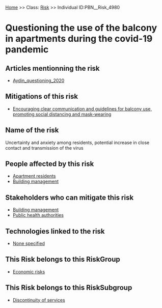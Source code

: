 [Home](https://github.com/mm80843/T3.5/blob/pages/index.md) >> Class: [Risk](https://github.com/mm80843/T3.5/tree/pages/docs/Risk/index.md) >> Individual ID:PBN__Risk_4980 

# __Questioning the use of the balcony in apartments during the covid-19 pandemic__

## Articles mentionning the risk

* [Aydin_questioning_2020](https://github.com/mm80843/T3.5/blob/pages/Article/PBN__Article_403.md)

## Mitigations of this risk

* [Encouraging clear communication and guidelines for balcony use, promoting social distancing and mask-wearing](https://github.com/mm80843/T3.5/blob/pages/Mitigation/PBN__Mitigation_6853.md)

## Name of the risk

Uncertainty and anxiety among residents, potential increase in close contact and transmission of the virus

## People affected by this risk

* [Apartment residents](https://github.com/mm80843/T3.5/blob/pages/Stakeholder/PBN__Stakeholder_1101.md)
* [Building management](https://github.com/mm80843/T3.5/blob/pages/Stakeholder/PBN__Stakeholder_356.md)

## Stakeholders who can mitigate this risk

* [Building management](https://github.com/mm80843/T3.5/blob/pages/Stakeholder/PBN__Stakeholder_0.md)
* [Public health authorities](https://github.com/mm80843/T3.5/blob/pages/Stakeholder/PBN__Stakeholder_1101.md)

## Technologies linked to the risk

* [None specified](https://github.com/mm80843/T3.5/blob/pages/Technology/PBN__Technology_1623.md)

## This Risk belongs to this RiskGroup

* [Economic risks](https://github.com/mm80843/T3.5/blob/pages/RiskGroup/PBN__RiskGroup_5.md)

## This Risk belongs to this RiskSubgroup

* [Discontinuity of services](https://github.com/mm80843/T3.5/blob/pages/RiskSubgroup/PBN__RiskSubgroup_26.md)

